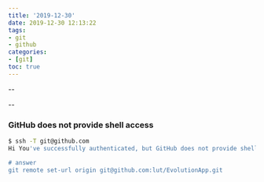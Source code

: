 ```yaml
---
title: '2019-12-30'
date: 2019-12-30 12:13:22
tags:
- git
- github
categories: 
- [git]
toc: true
---
```


--

<!-- more -->

--

### GitHub does not provide shell access

```bash
$ ssh -T git@github.com
Hi You've successfully authenticated, but GitHub does not provide shell access.

# answer
git remote set-url origin git@github.com:lut/EvolutionApp.git
```

